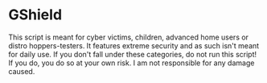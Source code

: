 # GShield
This script is meant for cyber victims, children, advanced home users or distro hoppers-testers. 
It features extreme security and as such isn't meant for daily use.
If you don't fall under these categories, do not run this script!
If you do, you do so at your own risk. I am not responsible for any damage caused.
